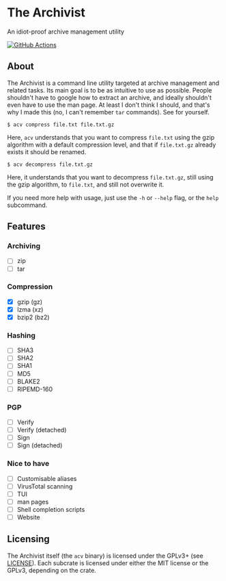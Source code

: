 # The Archivist

An idiot-proof archive management utility

[![GitHub Actions](https://github.com/raftario/archivist/workflows/Tests/badge.svg)](https://launch-editor.github.com/actions?workflowID=Tests)

## About

The Archivist is a command line utility targeted at archive management and related tasks. Its main goal is to be as intuitive to use as possible. People shouldn't have to google how to extract an archive, and ideally shouldn't even have to use the man page. At least I don't think I should, and that's why I made this (no, I can't remember `tar` commands). See for yourself.

```shell
$ acv compress file.txt file.txt.gz
```

Here, `acv` understands that you want to compress `file.txt` using the gzip algorithm with a default compression level, and that if `file.txt.gz` already exists it should be renamed.

```shell
$ acv decompress file.txt.gz
```

Here, it understands that you want to decompress `file.txt.gz`, still using the gzip algorithm, to `file.txt`, and still not overwrite it.

If you need more help with usage, just use the `-h` or `--help` flag, or the `help` subcommand.

## Features

### Archiving

- [ ] zip
- [ ] tar

### Compression

- [x] gzip (gz)
- [x] lzma (xz)
- [x] bzip2 (bz2)

### Hashing

- [ ] SHA3
- [ ] SHA2
- [ ] SHA1
- [ ] MD5
- [ ] BLAKE2
- [ ] RIPEMD-160

### PGP

- [ ] Verify
- [ ] Verify (detached)
- [ ] Sign
- [ ] Sign (detached)

### Nice to have

- [ ] Customisable aliases
- [ ] VirusTotal scanning
- [ ] TUI
- [ ] man pages
- [ ] Shell completion scripts
- [ ] Website

## Licensing

The Archivist itself (the `acv` binary) is licensed under the GPLv3+ (see [LICENSE](LICENSE)). Each subcrate is licensed under either the MIT license or the GPLv3, depending on the crate.